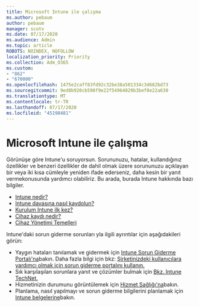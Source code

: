 ```yaml
---
title: Microsoft Intune ile çalışma
ms.author: pebaum
author: pebaum
manager: scotv
ms.date: 07/17/2020
ms.audience: Admin
ms.topic: article
ROBOTS: NOINDEX, NOFOLLOW
localization_priority: Priority
ms.collection: Adm_O365
ms.custom:
- "862"
- "670000"
ms.openlocfilehash: 1475e2caff83fd92c32be38a501334c3d682bd73
ms.sourcegitcommit: 9ed8b920cb598f9e22f54964029b3bef8e22a630
ms.translationtype: MT
ms.contentlocale: tr-TR
ms.lasthandoff: 07/17/2020
ms.locfileid: "45198481"
---
```

# <a name="working-with-microsoft-intune"></a>Microsoft Intune ile çalışma

Görünüşe göre Intune'u soruyorsun. Sorununuzu, hatalar, kullandığınız özellikler ve benzeri özellikler de dahil olmak üzere sorununuzu açıklayan bir veya iki kısa cümleyle yeniden ifade ederseniz, daha kesin bir yanıt vermekonusunda yardımcı olabiliriz. Bu arada, burada Intune hakkında bazı bilgiler.

- [Intune nedir?](https://docs.microsoft.com/intune/what-is-intune)
- [Intune davasına nasıl kaydolun?](https://docs.microsoft.com/intune/free-trial-sign-up)
- [Kurulum Intune ilk kez?](https://docs.microsoft.com/intune/setup-steps)
- [Cihaz kaydı nedir?](https://docs.microsoft.com/intune/device-enrollment)
- [Cihaz Yönetimi Temelleri](https://docs.microsoft.com/mem/intune/fundamentals/)

Intune'daki sorun giderme sorunları yla ilgili ayrıntılar için aşağıdakileri görün:

- Yaygın hataları tanılamak ve gidermek için [Intune Sorun Giderme Portalı'na](https://aka.ms/intunetroubleshooting)bakın. Daha fazla bilgi için bkz: [Şirketinizdeki kullanıcılara yardımcı olmak için sorun giderme portalını kullanın.](https://docs.microsoft.com/intune/help-desk-operators)
- Sık karşılaşılan sorunlara yanıt ve çözümler bulmak için [Bkz. Intune TechNet.](https://aka.ms/intuneforums)
- Hizmetinizin durumunu görüntülemek için [Hizmet Sağlığı'na](https://portal.office.com/AdminPortal/Home#/servicehealth)bakın.
- Planlama, nasıl yapılmayı ve sorun giderme bilgilerini planlamak için [Intune belgelerine](https://docs.microsoft.com/intune/)bakın.